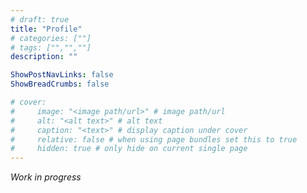 ```yaml
---
# draft: true
title: "Profile"
# categories: [""]
# tags: ["","",""]
description: ""

ShowPostNavLinks: false
ShowBreadCrumbs: false

# cover:
#     image: "<image path/url>" # image path/url
#     alt: "<alt text>" # alt text
#     caption: "<text>" # display caption under cover
#     relative: false # when using page bundles set this to true
#     hidden: true # only hide on current single page
---
```


*Work in progress*